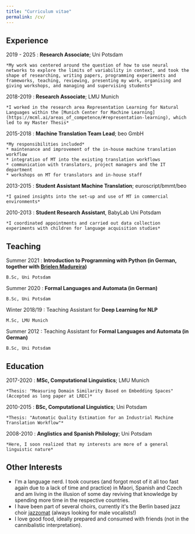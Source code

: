 ```yaml
---
title: "Curriculum vitae"
permalink: /cv/
---
```


Experience
----------
2019 - 2025
:   **Research Associate**; Uni Potsdam

    *My work was centered around the question of how to use neural networks to explore the limits of variability in context, and took the shape of researching, writing papers, programming experiments and frameworks, teaching, reviewing, presenting my work, organising and giving workshops, and managing and supervising students*

2018-2019
:   **Research Associate**; LMU Munich

    *I worked in the research area Representation Learning for Natural Languages within the [Munich Center for Machine Learning](https://mcml.ai/areas_of_competence/#representation-learning), which led to my Master Thesis*

2015-2018
:   **Machine Translation Team Lead**; beo GmbH

    *My responsibilities included* 
    * maintenance and improvement of the in-house machine translation workflow
    * integration of MT into the existing translation workflows
    * communication with translators, project managers and the IT department
    * workshops on MT for translators and in-house staff
 
2013-2015 
:   **Student Assistant Machine Translation**; euroscript/bmmt/beo

    *I gained insights into the set-up and use of MT in commercial environments*

2010-2013
:   **Student Research Assistant**, BabyLab Uni Potsdam

    *I coordinated appointments and carried out data collection experiments with children for language acquisition studies*


Teaching
--------------------
Summer 2021
:   **Introduction to Programming with Python (in German, together with [Brielen Madureira](https://www.ling.uni-potsdam.de/~madureiralasota/))**

    B.Sc, Uni Potsdam
    
Summer 2020
:   **Formal Languages and Automata (in German)**

    B.Sc, Uni Potsdam

Winter 2018/19
:   Teaching Assistant for **Deep Learning for NLP**

    M.Sc, LMU Munich

Summer 2012
:   Teaching Assistant for **Formal Languages and Automata (in German)** 

    B.Sc, Uni Potsdam


Education
---------

2017-2020
:   **MSc, Computational Linguistics**; LMU Munich

    *Thesis: "Measuring Domain Similarity Based on Embedding Spaces" (Accepted as long paper at LREC)*

2010-2015
:   **BSc, Computational Linguistics**; Uni Potsdam

    *Thesis: "Automatic Quality Estimation for an Industrial Machine Translation Workflow"*

2008-2010
:   **Anglistics and Spanish Philology**; Uni Potsdam

    *Here, I soon realized that my interests are more of a general linguistic nature*


Other Interests
--------------------

 * I'm a language nerd. I took courses (and forgot most of it all too fast again due to a lack of time and practice) in Maori, Spanish and Czech and am living in the illusion of some day reviving that knowledge by spending more time in the respective countries. 
 * I have been part of several choirs, currently it's the Berlin based jazz choir [jazzomat](https://www.jazzomat-berlin.de/) (always looking for male vocalists!)
 * I love good food, ideally prepared and consumed with friends (not in the cannibalistic interpretation).
